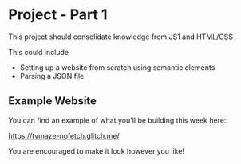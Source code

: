 # Project - Part 1

This project should consolidate knowledge from JS1 and HTML/CSS

This could include

- Setting up a website from scratch using semantic elements
- Parsing a JSON file

## Example Website

You can find an example of what you'll be building this week here:

https://tvmaze-nofetch.glitch.me/

You are encouraged to make it look however you like!
